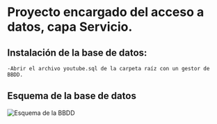 # Proyecto encargado del acceso a datos, capa Servicio.

## Instalación de la base de datos:

	-Abrir el archivo youtube.sql de la carpeta raíz con un gestor de BBDD.
	
## Esquema de la base de datos
![Esquema de la BBDD](https://github.com/ipartek/java_2018_0508/blob/asierCornejo/youtube/service/Esquema.JPG)
	